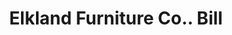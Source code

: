 ---
doi: 10.7916/D8M91MSV
date_other: '1890'
date_other_textual: 1890-1899
form: printed ephemera
genre:
- Invoices
name:
- Elkland Furniture Co.
object_in_context_url: https://biggert.cul.columbia.edu/items/view/ave_biggert_01696
subject_hierarchical_geographic:
- Elkland, Pennsylvania, United States
subject_name:
- Elkland Furniture Co.
title: Elkland Furniture Co.. Bill
sort_title: Elkland Furniture Co.. Bill
call_number: ave_biggert_01696
coordinates:
- 41.98527777777778,-77.31388888888888
pid: ave_biggert_01696
identifiers: ave_biggert_01696
thumbnail: https://derivativo-1.library.columbia.edu/iiif/2/ldpd:490772/full/!256,256/0/native.jpg
permalink: "/items/ave_biggert_01696/"
layout: iiif-image-page
---